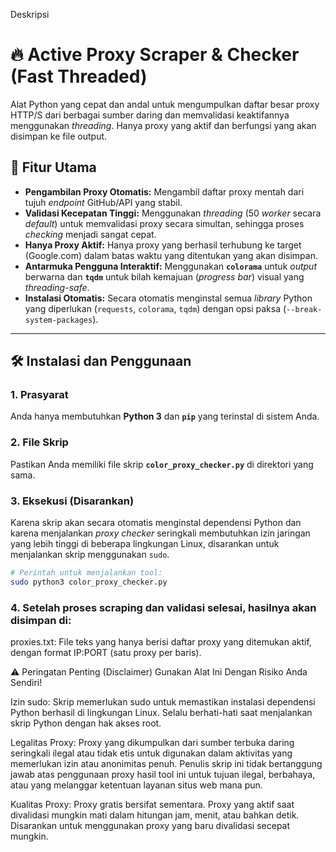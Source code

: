 Deskripsi
# 🔥 Active Proxy Scraper & Checker (Fast Threaded)

Alat Python yang cepat dan andal untuk mengumpulkan daftar besar proxy HTTP/S dari berbagai sumber daring dan memvalidasi keaktifannya menggunakan *threading*. Hanya proxy yang aktif dan berfungsi yang akan disimpan ke file output.

## 🌟 Fitur Utama

* **Pengambilan Proxy Otomatis:** Mengambil daftar proxy mentah dari tujuh *endpoint* GitHub/API yang stabil.
* **Validasi Kecepatan Tinggi:** Menggunakan *threading* (50 *worker* secara *default*) untuk memvalidasi proxy secara simultan, sehingga proses *checking* menjadi sangat cepat.
* **Hanya Proxy Aktif:** Hanya proxy yang berhasil terhubung ke target (Google.com) dalam batas waktu yang ditentukan yang akan disimpan.
* **Antarmuka Pengguna Interaktif:** Menggunakan **`colorama`** untuk *output* berwarna dan **`tqdm`** untuk bilah kemajuan (*progress bar*) visual yang *threading-safe*.
* **Instalasi Otomatis:** Secara otomatis menginstal semua *library* Python yang diperlukan (`requests`, `colorama`, `tqdm`) dengan opsi paksa (`--break-system-packages`).

---

## 🛠️ Instalasi dan Penggunaan

### 1. Prasyarat

Anda hanya membutuhkan **Python 3** dan **`pip`** yang terinstal di sistem Anda.

### 2. File Skrip

Pastikan Anda memiliki file skrip **`color_proxy_checker.py`** di direktori yang sama.

### 3. Eksekusi (Disarankan)

Karena skrip akan secara otomatis menginstal dependensi Python dan karena menjalankan *proxy checker* seringkali membutuhkan izin jaringan yang lebih tinggi di beberapa lingkungan Linux, disarankan untuk menjalankan skrip menggunakan `sudo`.

```bash
# Perintah untuk menjalankan tool:
sudo python3 color_proxy_checker.py
```
### 4. Setelah proses scraping dan validasi selesai, hasilnya akan disimpan di:

proxies.txt: File teks yang hanya berisi daftar proxy yang ditemukan aktif, dengan format IP:PORT (satu proxy per baris).

⚠️ Peringatan Penting (Disclaimer)
Gunakan Alat Ini Dengan Risiko Anda Sendiri!

Izin sudo: Skrip memerlukan sudo untuk memastikan instalasi dependensi Python berhasil di lingkungan Linux. Selalu berhati-hati saat menjalankan skrip Python dengan hak akses root.

Legalitas Proxy: Proxy yang dikumpulkan dari sumber terbuka daring seringkali ilegal atau tidak etis untuk digunakan dalam aktivitas yang memerlukan izin atau anonimitas penuh. Penulis skrip ini tidak bertanggung jawab atas penggunaan proxy hasil tool ini untuk tujuan ilegal, berbahaya, atau yang melanggar ketentuan layanan situs web mana pun.

Kualitas Proxy: Proxy gratis bersifat sementara. Proxy yang aktif saat divalidasi mungkin mati dalam hitungan jam, menit, atau bahkan detik. Disarankan untuk menggunakan proxy yang baru divalidasi secepat mungkin.
